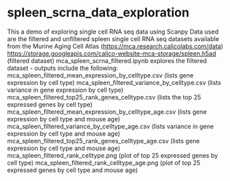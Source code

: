 # spleen_scrna_data_exploration
This a demo of exploring single cell RNA seq data using Scanpy
Data used are the filtered and unfiltered spleen single cell RNA seq datasets available from the Murine Aging Cell Atlas (https://mca.research.calicolabs.com/data)
  https://storage.googleapis.com/calico-website-mca-storage/spleen.h5ad (filtered dataset)
mca_spleen_scrna_filtered.ipynb explores the filtered dataset - outputs include the following:
  mca_spleen_filtered_mean_expression_by_celltype.csv (lists gene expression by cell type)
  mca_spleen_filtered_variance_by_celltype.csv (lists variance in gene expression by cell type)
  mca_spleen_filtered_top25_rank_genes_celltype.csv (lists the top 25 expressed genes by cell type)
  mca_spleen_filtered_mean_expression_by_celltype_age.csv (lists gene expression by cell type and mouse age)
  mca_spleen_filtered_variance_by_celltype_age.csv (lists variance in gene expression by cell type and mouse age)
  mca_spleen_filtered_top25_rank_genes_celltype_age.csv (lists gene expression by cell type and mouse age)
  mca_spleen_filtered_rank_celltype.png (plot of top 25 expressed genes by cell type)
  mca_spleen_filtered_rank_celltype_age.png  (plot of top 25 expressed genes by cell type and mouse age)
